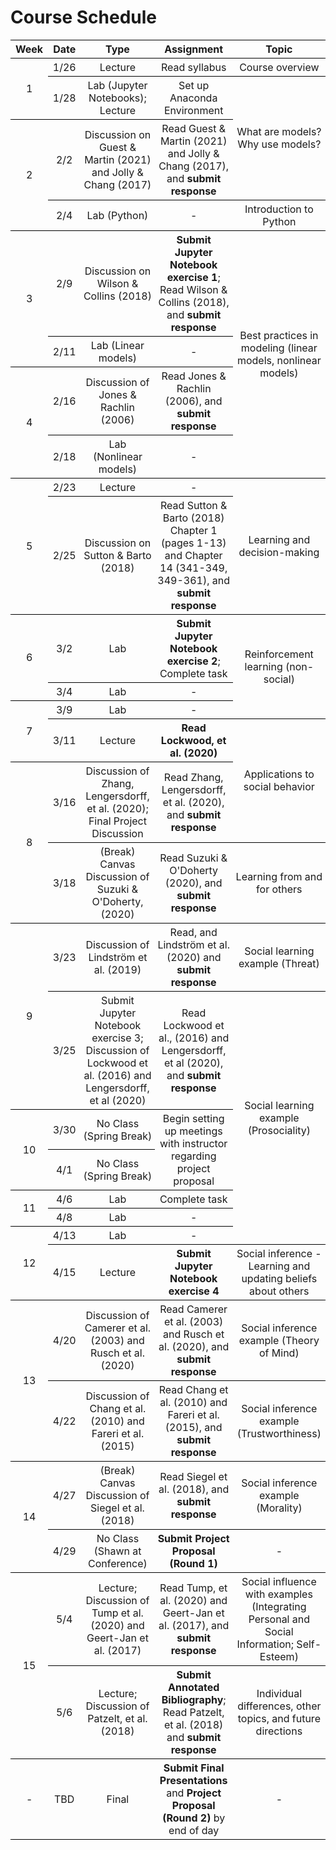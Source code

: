 # Course Schedule
<!-- https://thisdavej.com/copy-table-in-excel-and-paste-as-a-markdown-table/ -->
<!-- https://tableizer.journalistopia.com/tableizer.php -->
<!-- https://jsfiddle.net/7h89y55r/ -->

<style type="text/css">
    table.tableizer-table {
        /* font-size: 12px; */
        /* border: 1px solid black; */
        /* font-family: Arial, Helvetica, sans-serif; */
    }

    .tableizer-table td {
        padding: 4px;
        margin: 3px;
        border-bottom: 1px solid black;
    }

    .tableizer-table th {
        text-align: center;
        font-weight: bold;
        border-bottom: 1px solid black;
        border-top: 1px solid black;
    }

    .tableizer-table tr {
        text-align: center;
        border-bottom: 1px solid black;
    }
</style>

<table class="tableizer-table">
    <thead>
        <tr class="tableizer-firstrow">
            <th>Week </th>
            <th>Date</th>
            <th>Type</th>
            <th>Assignment</th>
            <th>Topic</th>
        </tr>
    </thead>
    <tbody>
        <tr>
            <td rowspan=2>1</td>
            <td>1/26</td>
            <td>Lecture</td>
            <td>Read syllabus</td>
            <td>Course overview</td>
        </tr>
        <tr>
            <td>1/28</td>
            <td>Lab (Jupyter Notebooks); Lecture</td>
            <td>Set up Anaconda Environment</td>
            <td rowspan=2>What are models? Why use models?</td>
        </tr>
        <tr>
            <td rowspan=2>2</td>
            <td>2/2</td>
            <td>Discussion on Guest & Martin (2021) and Jolly & Chang (2017)</td>
            <td>Read Guest & Martin (2021) and Jolly & Chang (2017), and <b>submit response</b></td>
        </tr>
        <tr>
            <td>2/4</td>
            <td>Lab (Python)</td>
            <td>-</td>
            <td>Introduction to Python</td>
        </tr>
        <tr>
            <td rowspan=2>3</td>
            <td>2/9</td>
            <td>Discussion on Wilson & Collins (2018)</td>
            <td><b>Submit Jupyter Notebook exercise 1</b>; Read Wilson & Collins (2018), and <b>submit response</b></td>
            <td rowspan=4>Best practices in modeling (linear models, nonlinear models)</td>
        </tr>
        <tr>
            <td>2/11</td>
            <td>Lab (Linear models)</td>
            <td>-</td>
        </tr>
        <tr>
            <td rowspan=2>4</td>
            <td>2/16</td>
            <td>Discussion of Jones & Rachlin (2006)</td>
            <td>Read Jones & Rachlin (2006), and <b>submit response</b></td>
        </tr>
        <tr>
            <td>2/18</td>
            <td>Lab (Nonlinear models)</td>
            <td>-</td>
        </tr>
        <tr>
            <td rowspan=2>5</td>
            <td>2/23</td>
            <td>Lecture</td>
            <td>-</td>
            <td rowspan=2>Learning and decision-making</td>
        </tr>
        <tr>
            <td>2/25</td>
            <td>Discussion on Sutton & Barto (2018)</td>
            <td>Read Sutton & Barto (2018) Chapter 1 (pages 1-13) and Chapter 14 (341-349, 349-361), and <b>submit response</b></td>
        </tr>
        <tr>
            <td rowspan=2>6</td>
            <td>3/2</td>
            <td>Lab</td>
            <td><b>Submit Jupyter Notebook exercise 2</b>; Complete task</td>
            <td rowspan=3>Reinforcement learning (non-social)</td>
        </tr>
        <tr>
            <td>3/4</td>
            <td>Lab</td>
            <td>-</td>
        </tr>
        <tr>
            <td rowspan=2>7</td>
            <td>3/9</td>
            <td>Lab</td>
            <td>-</td>
        </tr>
        <tr>
            <td>3/11</td>
            <td>Lecture</td>
            <td><b>Read Lockwood, et al. (2020)</td>
            <td rowspan=2>Applications to social behavior</td>
        </tr>
        <tr>
            <td rowspan=2>8</td>
            <td>3/16</td>
            <td>Discussion of Zhang, Lengersdorff, et al. (2020); Final Project Discussion</td>
            <td>Read Zhang, Lengersdorff, et al. (2020), and <b>submit response</b></td>
        </tr>
        <tr>
            <td>3/18</td>
            <td>(Break) Canvas Discussion of Suzuki & O'Doherty, (2020)</td>
            <td>Read Suzuki & O'Doherty (2020), and <b>submit response</b></td>
            <td>Learning from and for others</td>
        </tr>
        <tr>
            <td rowspan=2>9</td>
            <td>3/23</td>
            <td>Discussion of Lindström et al. (2019)</td>
            <td>Read, and Lindström et al. (2020) and <b>submit response</b></td>
            <td>Social learning example (Threat)</td>
        </tr>
        <tr>
            <td>3/25</td>
            <td>Submit Jupyter Notebook exercise 3</b>; Discussion of Lockwood et al. (2016) and Lengersdorff, et al (2020)</td>
            <td>Read Lockwood et al., (2016)  and Lengersdorff, et al (2020), and <b>submit response</b></td>
            <td rowspan=6>Social learning example (Prosociality)</td>
        </tr>
        <tr>
            <td rowspan=2>10</td>
            <td>3/30</td>
            <td>No Class (Spring Break)</td>
            <td rowspan=2>Begin setting up meetings with instructor regarding project proposal</td>
        </tr>
        <tr>
            <td>4/1</td>
            <td>No Class (Spring Break)</td>
        </tr>
        <tr>
            <td rowspan=2>11</td>
            <td>4/6</td>
            <td>Lab</td>
            <td>Complete task</td>
        </tr>
        <tr>
            <td>4/8</td>
            <td>Lab</td>
            <td>-</td>
        </tr>
        <tr>
            <td rowspan=2>12</td>
            <td>4/13</td>
            <td>Lab</td>
            <td>-</td>
        </tr>
        <tr>
            <td>4/15</td>
            <td>Lecture</td>
            <td><b>Submit Jupyter Notebook exercise 4</b></td>
            <td>Social inference - Learning and updating beliefs about others</td>
        </tr>
        <tr>
            <td rowspan=2>13</td>
            <td>4/20</td>
            <td>Discussion of Camerer et al. (2003) and Rusch et al. (2020)</td>
            <td>Read Camerer et al. (2003) and Rusch et al. (2020), and <b>submit response</b></td>
            <td>Social inference example (Theory of Mind)</td>
        </tr>
        <tr>
            <td>4/22</td>
            <td>Discussion of Chang et al. (2010) and Fareri et al. (2015)</td>
            <td>Read Chang et al. (2010) and Fareri et al. (2015), and <b>submit response</b></td>
            <td>Social inference example (Trustworthiness)</td>
        </tr>
        <tr>
            <td rowspan=2>14</td>
            <td>4/27</td>
            <td>(Break) Canvas Discussion of Siegel et al. (2018)</td>
            <td>Read Siegel et al. (2018), and <b>submit response</b></td>
            <td>Social inference example (Morality)</td>
        </tr>
        <tr>
            <td>4/29</td>
            <td>No Class (Shawn at Conference)</td>
            <td><b>Submit Project Proposal (Round 1)</b></td>
            <td>-</td>
        </tr>
        <tr>
            <td rowspan=2>15</td>
            <td>5/4</td>
            <td>Lecture; Discussion of Tump et al. (2020) and Geert-Jan et al. (2017)</td>
            <td>Read Tump, et al. (2020) and Geert-Jan et al. (2017), and <b>submit response</b></td>
            <td>Social influence with examples (Integrating Personal and Social Information; Self-Esteem)</td>
        </tr>
        <tr>
            <td>5/6</td>
            <td>Lecture; Discussion of Patzelt, et al. (2018)</td>
            <td><b>Submit Annotated Bibliography</b>; Read Patzelt, et al. (2018) and <b>submit response</b></td>
            <td>Individual differences, other topics, and future directions</td>
        </tr>
        <tr>
            <td>-</td>
            <td>TBD</td>
            <td>Final</td>
            <td><b>Submit Final Presentations</b> and <b>Project Proposal (Round 2)</b> by end of day</td>
            <td>-</td>
        </tr>
    </tbody>
</table>